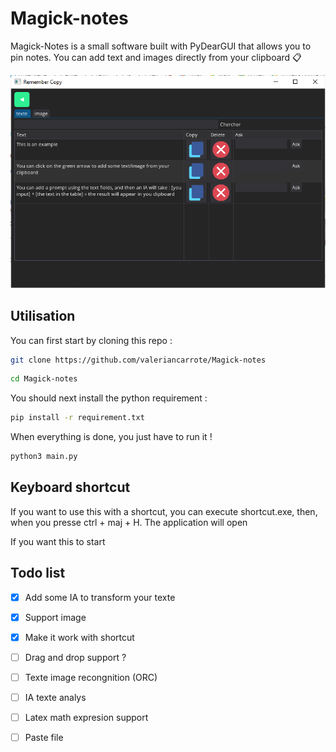# **Magick-notes**


Magick-Notes is a small software built with PyDearGUI that allows you to pin notes. You can add text and images directly from your clipboard 📋

 

![Preview](demonstration.png)


## Utilisation 
You can first start by cloning this repo : 
```.sh
git clone https://github.com/valeriancarrote/Magick-notes
```

```.sh
cd Magick-notes
```

You should next install the python requirement : 
```.sh
pip install -r requirement.txt
```
When everything is done, you just have to run it ! 

```.sh
python3 main.py
```

## Keyboard shortcut 
If you want to use this with a shortcut, you can execute shortcut.exe, then, when you presse ctrl + maj + H. The application will open 

If you want this to start 

## Todo list 
- [x] Add some IA to transform your texte
- [x] Support image 
- [x] Make it work with shortcut
- [ ] Drag and drop support ? 
- [ ] Texte image recongnition (ORC)
- [ ] IA texte analys
- [ ] Latex math expresion support 
- [ ] Paste file 

